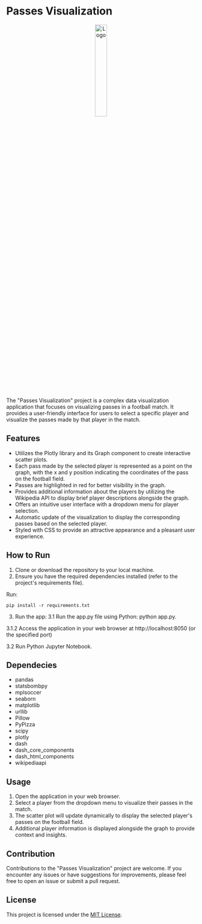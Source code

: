 # Passes Visualization


<div align="center">
    <img src="https://thedatascientist.digital/img/logo.png" alt="Logo" width="25%">
</div>


The "Passes Visualization" project is a complex data visualization application that focuses on visualizing passes in a football match. It provides a user-friendly interface for users to select a specific player and visualize the passes made by that player in the match.

## Features

- Utilizes the Plotly library and its Graph component to create interactive scatter plots.
- Each pass made by the selected player is represented as a point on the graph, with the x and y position indicating the coordinates of the pass on the football field.
- Passes are highlighted in red for better visibility in the graph.
- Provides additional information about the players by utilizing the Wikipedia API to display brief player descriptions alongside the graph.
- Offers an intuitive user interface with a dropdown menu for player selection.
- Automatic update of the visualization to display the corresponding passes based on the selected player.
- Styled with CSS to provide an attractive appearance and a pleasant user experience.

## How to Run

1. Clone or download the repository to your local machine.
2. Ensure you have the required dependencies installed (refer to the project's requirements file). 

Run:

```
pip install -r requirements.txt

```

3. Run the app:
3.1 Run the app.py file using Python: python app.py.

3.1.2 Access the application in your web browser at http://localhost:8050 (or the specified port)

3.2 Run Python Jupyter Notebook.

## Dependecies

- pandas
- statsbombpy
- mplsoccer
- seaborn
- matplotlib
- urllib
- Pillow
- PyPizza
- scipy
- plotly
- dash
- dash_core_components
- dash_html_components
- wikipediaapi

## Usage


1. Open the application in your web browser.
2. Select a player from the dropdown menu to visualize their passes in the match.
3. The scatter plot will update dynamically to display the selected player's passes on the football field.
4. Additional player information is displayed alongside the graph to provide context and insights.

## Contribution

Contributions to the "Passes Visualization" project are welcome. If you encounter any issues or have suggestions for improvements, please feel free to open an issue or submit a pull request.

## License

This project is licensed under the [MIT License](LICENSE).